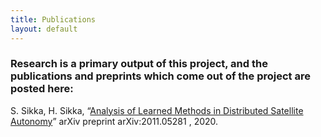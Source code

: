 ```yaml
---
title: Publications
layout: default
---
```

### Research is a primary output of this project, and the publications and preprints which come out of the project are posted here: ###

S. Sikka, H. Sikka, “[Analysis of Learned Methods in Distributed Satellite Autonomy](https://arxiv.org/abs/2011.05281)” arXiv preprint arXiv:2011.05281 , 2020.
